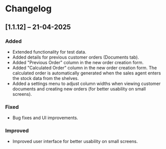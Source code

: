 # Changelog

## [1.1.12] – 21-04-2025

### Added
- Extended functionality for test data.
- Added details for previous customer orders (Documents tab).
- Added "Previous Order" column in the new order creation form.
- Added "Calculated Order" column in the new order creation form. The calculated order is automatically generated when the sales agent enters the stock data from the shelves.
- Added a settings menu to adjust column widths when viewing customer documents and creating new orders (for better usability on small screens).

### Fixed
- Bug fixes and UI improvements.

### Improved
- Improved user interface for better usability on small screens.
